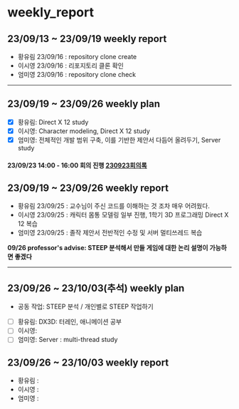 # weekly_report

## 23/09/13 ~ 23/09/19 weekly report
* 황유림 23/09/16 : repository clone create  
* 이시영 23/09/16 : 리포지토리 클론 확인  
* 엄미영 23/09/16 : repository clone check  

---

## 23/09/19 ~ 23/09/26 weekly plan
- [x] 황유림:  Direct X 12 study
- [x] 이시영:  Character modeling, Direct X 12 study
- [x] 엄미영:  전체적인 개발 범위 구축, 이를 기반한 제안서 다듬어 올려두기, Server study  

#### 23/09/23 14:00 - 16:00 회의 진행 [230923회의록](Meeting_report/report_230923.md)

## 23/09/19 ~ 23/09/26 weekly report
* 황유림 23/09/25 : 교수님이 주신 코드를 이해하는 것 조차 매우 어려웠다.
* 이시영 23/09/25 : 캐릭터 몸통 모델링 일부 진행, 1학기 3D 프로그래밍 Direct X 12 복습
* 엄미영 23/09/25 : 졸작 제안서 전반적인 수정 및 서버 멀티쓰레드 복습  

__09/26 professor's advise: STEEP 분석해서 만들 게임에 대한 논리 설명이 가능하면 좋겠다__  

---

## 23/09/26 ~ 23/10/03(추석) weekly plan
- 공동 작업: STEEP 분석 / 개인별로 STEEP 작업하기
- [ ] 황유림: DX3D: 터레인, 애니메이션 공부
- [ ] 이시영: 
- [ ] 엄미영: Server : multi-thread study

## 23/09/26 ~ 23/10/03 weekly report
* 황유림 : 
* 이시영 : 
* 엄미영 : 

